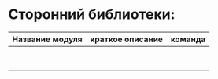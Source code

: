 # Сторонний библиотеки:

| Название модуля       | краткое описание                | команда |
| ------------- |:------------------:| -----:|
|   |  |  |
|     |  |    |
|  |  |    |
|  | |  |
|   |   |
| |  |  |
|  | | |
|  |  |  |
